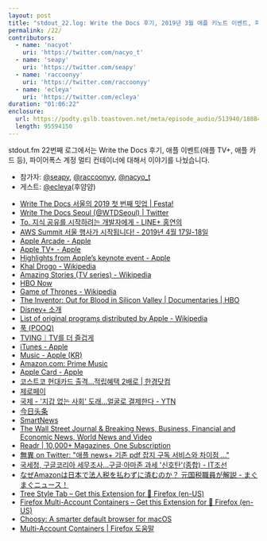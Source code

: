 ```yaml
---
layout: post
title: "stdout_22.log: Write the Docs 후기, 2019년 3월 애플 키노트 이벤트, 파이어폭스 멀티 계정 컨테이너 w/ ecleya"
permalink: /22/
contributors:
  - name: 'nacyot'
    uri: 'https://twitter.com/nacyo_t'
  - name: 'seapy'
    uri: 'https://twitter.com/seapy'
  - name: 'raccoonyy'
    uri: 'https://twitter.com/raccoonyy'
  - name: 'ecleya'
    uri: 'https://twitter.com/ecleya'
duration: "01:06:22"
enclosure:
  url: https://podty.gslb.toastoven.net/meta/episode_audio/513940/188843_1553696507127.mp3
  length: 95594150
---
```


stdout.fm 22번째 로그에서는 Write the Docs 후기, 애플 이벤트(애플 TV+, 애플 카드 등), 파이어폭스 계정 멀티 컨테이너에 대해서 이야기를 나눴습니다.

* 참가자: [@seapy][sea], [@raccoonyy][rac], [@nacyo_t][nac]
* 게스트: [@ecleya][ecl](후얌얌)

[sea]: https://twitter.com/seapy
[rac]: https://twitter.com/raccoonyy
[nac]: https://twitter.com/nacyo_t
[ecl]: https://twitter.com/ecleya

* [Write The Docs 서울의 2019 첫 번째 밋업 \| Festa!](https://festa.io/events/191/)
* [Write The Docs Seoul (@WTDSeoul) \| Twitter](https://twitter.com/WTDSeoul)
* [To. 지식 공유를 시작하려는 개발자에게 - LINE+ 홍연의](https://www.slideshare.net/ssuser9ad176/to-137817951)
* [AWS Summit 서울 행사가 시작됩니다! - 2019년 4월 17일-18일](https://aws.amazon.com/ko/events/aws-summit-is-coming/)
* [Apple Arcade - Apple](https://www.apple.com/apple-arcade/)
* [Apple TV+ - Apple](https://www.apple.com/apple-tv-plus/)
* [Highlights from Apple’s keynote event - Apple](https://www.apple.com/newsroom/2019/03/highlights-from-apples-keynote-event/)
* [Khal Drogo - Wikipedia](https://en.wikipedia.org/wiki/Khal_Drogo)
* [Amazing Stories (TV series) - Wikipedia](https://en.wikipedia.org/wiki/Amazing_Stories_%28TV_series%29)
* [HBO Now](https://play.hbonow.com/)
* [Game of Thrones - Wikipedia](https://en.wikipedia.org/wiki/Game_of_Thrones)
* [The Inventor: Out for Blood in Silicon Valley \| Documentaries \| HBO](https://www.hbo.com/documentaries/the-inventor-out-for-blood-in-silicon-valley)
* [Disney+ 소개](https://preview.disneyplus.com/kr/)
* [List of original programs distributed by Apple - Wikipedia](https://en.wikipedia.org/wiki/List_of_original_programs_distributed_by_Apple)
* [푹 (POOQ)](https://www.pooq.co.kr/)
* [TVING｜TV를 더 즐겁게](http://www.tving.com/main.do?retRef=Y&source=https://www.google.com/)
* [iTunes - Apple](https://www.apple.com/itunes/)
* [Music - Apple (KR)](https://www.apple.com/kr/music/)
* [Amazon.com: Prime Music](https://www.amazon.com/gp/dmusic/promotions/PrimeMusic)
* [Apple Card - Apple](https://www.apple.com/apple-card/)
* [코스트코 현대카드 출격…적립혜택 2배로 \| 한경닷컴](https://www.hankyung.com/article/201903085312i)
* [제로페이](https://www.zeropay.or.kr/main.do)
* [국제 - '지갑 없는 사회' 도래...얼굴로 결제한다 - YTN](https://www.ytn.co.kr/_ln/0104_201709090123468795)
* [今日头条](https://www.toutiao.com/)
* [SmartNews](https://www.smartnews.com/ja/)
* [The Wall Street Journal & Breaking News, Business, Financial and Economic News, World News and Video](https://www.wsj.com/)
* [Readr \| 10,000+ Magazines, One Subscription](http://www.readrapp.com/)
* [無異 on Twitter: "애플 news+ 기존 pdf 잡지 구독 서비스와 차이점 ..."](https://twitter.com/taekie/status/1110672111545155584)
* [국세청, 구글코리아 세무조사…구글·아마존 과세 '신호탄'(종합) - IT조선](http://it.chosun.com/site/data/html_dir/2018/12/12/2018121202776.html)
* [なぜAmazonは日本で法人税を払わずに済むのか？ 元国税職員が解説 - まぐまぐニュース！](https://www.mag2.com/p/news/348773)
* [Tree Style Tab – Get this Extension for 🦊 Firefox (en-US)](https://addons.mozilla.org/en-US/firefox/addon/tree-style-tab/)
* [Firefox Multi-Account Containers – Get this Extension for 🦊 Firefox (en-US)](https://addons.mozilla.org/en-US/firefox/addon/multi-account-containers/)
* [Choosy: A smarter default browser for macOS](https://www.choosyosx.com/)
* [Multi-Account Containers \| Firefox 도움말](https://support.mozilla.org/ko/kb/containers)
